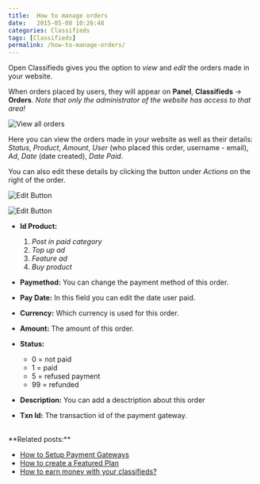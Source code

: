 ```yaml
---
title:  How to manage orders
date:   2015-05-08 10:26:48
categories: Classifieds
tags: [Classifieds]
permalink: /how-to-manage-orders/
---
```

Open Classifieds gives you the option to _view_ and _edit_ the orders made in your website. 

When orders placed by users, they will appear on **Panel**, **Classifieds** -> **Orders**. _Note that only the administrator of the website has access to that area!_

![View all orders]({{site.baseurl}}images/orders1.png)

Here you can view the orders made in your website as well as their details:
_Status_, _Product_, _Amount_, _User_ (who placed this order, username - email), _Ad_, _Date_ (date created), _Date Paid_.

You can also edit these details by clicking the button under _Actions_ on the right of the order.

![Edit Button]({{site.baseurl}}images/orders2.png)

![Edit Button]({{site.baseurl}}images/orders3.png)

+ **Id Product:**
  1. _Post in paid category_
  2. _Top up ad_
  3. _Feature ad_
  4. _Buy product_

+ **Paymethod:** You can change the payment method of this order.
+ **Pay Date:** In this field you can edit the date user paid.
+ **Currency:** Which currency is used for this order.
+ **Amount:** The amount of this order.
+ **Status:** 
  * 0 =  not paid
  * 1 = paid
  * 5 = refused payment
  * 99 = refunded

+ **Description:** You can add a desctription about this order
+ **Txn Id:** The transaction id of the payment gateway.

<br>
**Related posts:**

+ [How to Setup Payment Gateways]({{site.baseurl}}/setup-payment-gateways)
+ [How to create a Featured Plan]({{site.baseurl}}/how-to-create-featured-plan)
+ [How to earn money with your classifieds?]({{site.baseurl}}/how-to-earn-money)
